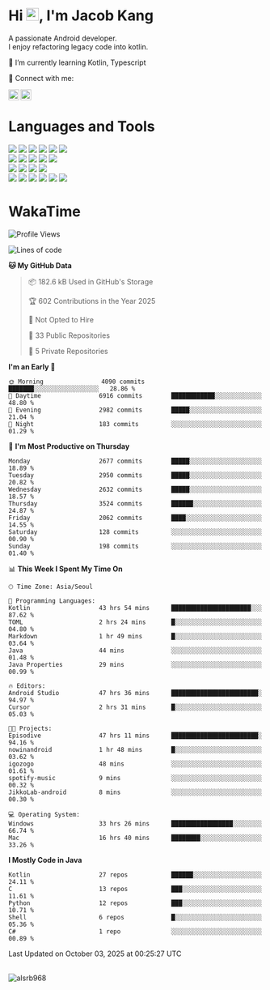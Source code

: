 # Hi <img src="https://media.giphy.com/media/hvRJCLFzcasrR4ia7z/giphy.gif" width="25px">, I'm Jacob Kang
A passionate Android developer.
</br>
I enjoy refactoring legacy code into kotlin.

🌱 I’m currently learning Kotlin, Typescript

🤝 Connect with me:

<a href="https://www.linkedin.com/in/minkyu-kang-b7477b1b2/"><img align="left" src="https://raw.githubusercontent.com/yushi1007/yushi1007/main/images/linkedin.svg" alt="Minkyu Kang | LinkedIn" width="21px"/></a>
<a href="https://www.instagram.com/_jacob_kang/"><img align="left" src="https://raw.githubusercontent.com/yushi1007/yushi1007/main/images/instagram.svg" alt="Jacob Kang | Instagram" width="21px"/></a>

</br>

# Languages and Tools

<div align="left">
<img src="https://img.shields.io/badge/java-007396?logo=java&logoColor=white"/>
<img src="https://img.shields.io/badge/kotlin-7F52FF?logo=kotlin&logoColor=white"/>
<img src="https://img.shields.io/badge/python-3776AB?logo=python&logoColor=white"/>
<img src="https://img.shields.io/badge/bash shell-4EAA25?logo=gnubash&logoColor=white"/>
<img src="https://img.shields.io/badge/c-A8B9CC?logo=c&logoColor=white"/>
<img src="https://img.shields.io/badge/c++-00599C?logo=c%2b%2b&logoColor=white"/>
</div>
<div align="left">
<img src="https://img.shields.io/badge/git-F05032?logo=git&logoColor=white"/>
<img src="https://img.shields.io/badge/github-181717?logo=github&logoColor=white"/>
<img src="https://img.shields.io/badge/mysql-4479A1?logo=mysql&logoColor=white"/>
<img src="https://img.shields.io/badge/sqlite-003B57?logo=sqlite&logoColor=white"/>
<img src="https://img.shields.io/badge/amazon AWS-232F3E?logo=amazonaws&logoColor=white"/>
</div>
<div align="left">
<img src="https://img.shields.io/badge/android-3DDC84?logo=android&logoColor=white"/>
<img src="https://img.shields.io/badge/linux-FCC624?logo=linux&logoColor=white"/>
<img src="https://img.shields.io/badge/flask-000000?logo=flask&logoColor=white"/>
<img src="https://img.shields.io/badge/arduino-00979D?logo=arduino&logoColor=white"/>
</div>
<div align="left">
<img src="https://img.shields.io/badge/slack-4A154B?logo=slack&logoColor=white"/>
<img src="https://img.shields.io/badge/notion-000000?logo=notion&logoColor=white"/>
<img src="https://img.shields.io/badge/jira-0052CC?logo=jira&logoColor=white"/>
<img src="https://img.shields.io/badge/postman-FF6C37?logo=postman&logoColor=white"/>
<img src="https://img.shields.io/badge/intellij-000000?logo=intellijidea&logoColor=white"/>
<img src="https://img.shields.io/badge/pycharm-000000?logo=pycharm&logoColor=white"/>
</div>

# WakaTime

<!--START_SECTION:waka-->
![Profile Views](http://img.shields.io/badge/Profile%20Views-0-blue)

![Lines of code](https://img.shields.io/badge/From%20Hello%20World%20I%27ve%20Written-5.9%20million%20lines%20of%20code-blue)

**🐱 My GitHub Data** 

> 📦 182.6 kB Used in GitHub's Storage 
 > 
> 🏆 602 Contributions in the Year 2025
 > 
> 🚫 Not Opted to Hire
 > 
> 📜 33 Public Repositories 
 > 
> 🔑 5 Private Repositories 
 > 
**I'm an Early 🐤** 

```text
🌞 Morning                4090 commits        ███████░░░░░░░░░░░░░░░░░░   28.86 % 
🌆 Daytime                6916 commits        ████████████░░░░░░░░░░░░░   48.80 % 
🌃 Evening                2982 commits        █████░░░░░░░░░░░░░░░░░░░░   21.04 % 
🌙 Night                  183 commits         ░░░░░░░░░░░░░░░░░░░░░░░░░   01.29 % 
```
📅 **I'm Most Productive on Thursday** 

```text
Monday                   2677 commits        █████░░░░░░░░░░░░░░░░░░░░   18.89 % 
Tuesday                  2950 commits        █████░░░░░░░░░░░░░░░░░░░░   20.82 % 
Wednesday                2632 commits        █████░░░░░░░░░░░░░░░░░░░░   18.57 % 
Thursday                 3524 commits        ██████░░░░░░░░░░░░░░░░░░░   24.87 % 
Friday                   2062 commits        ████░░░░░░░░░░░░░░░░░░░░░   14.55 % 
Saturday                 128 commits         ░░░░░░░░░░░░░░░░░░░░░░░░░   00.90 % 
Sunday                   198 commits         ░░░░░░░░░░░░░░░░░░░░░░░░░   01.40 % 
```


📊 **This Week I Spent My Time On** 

```text
🕑︎ Time Zone: Asia/Seoul

💬 Programming Languages: 
Kotlin                   43 hrs 54 mins      ██████████████████████░░░   87.62 % 
TOML                     2 hrs 24 mins       █░░░░░░░░░░░░░░░░░░░░░░░░   04.80 % 
Markdown                 1 hr 49 mins        █░░░░░░░░░░░░░░░░░░░░░░░░   03.64 % 
Java                     44 mins             ░░░░░░░░░░░░░░░░░░░░░░░░░   01.48 % 
Java Properties          29 mins             ░░░░░░░░░░░░░░░░░░░░░░░░░   00.99 % 

🔥 Editors: 
Android Studio           47 hrs 36 mins      ████████████████████████░   94.97 % 
Cursor                   2 hrs 31 mins       █░░░░░░░░░░░░░░░░░░░░░░░░   05.03 % 

🐱‍💻 Projects: 
Episodive                47 hrs 11 mins      ████████████████████████░   94.16 % 
nowinandroid             1 hr 48 mins        █░░░░░░░░░░░░░░░░░░░░░░░░   03.62 % 
igozogo                  48 mins             ░░░░░░░░░░░░░░░░░░░░░░░░░   01.61 % 
spotify-music            9 mins              ░░░░░░░░░░░░░░░░░░░░░░░░░   00.32 % 
JikkoLab-android         8 mins              ░░░░░░░░░░░░░░░░░░░░░░░░░   00.30 % 

💻 Operating System: 
Windows                  33 hrs 26 mins      █████████████████░░░░░░░░   66.74 % 
Mac                      16 hrs 40 mins      ████████░░░░░░░░░░░░░░░░░   33.26 % 
```

**I Mostly Code in Java** 

```text
Kotlin                   27 repos            ██████░░░░░░░░░░░░░░░░░░░   24.11 % 
C                        13 repos            ███░░░░░░░░░░░░░░░░░░░░░░   11.61 % 
Python                   12 repos            ███░░░░░░░░░░░░░░░░░░░░░░   10.71 % 
Shell                    6 repos             █░░░░░░░░░░░░░░░░░░░░░░░░   05.36 % 
C#                       1 repo              ░░░░░░░░░░░░░░░░░░░░░░░░░   00.89 % 
```




 Last Updated on October 03, 2025 at 00:25:27 UTC
<!--END_SECTION:waka-->

</br>

<div align="left">
<img align="left" src="https://github-readme-stats.vercel.app/api/top-langs?username=alsrb968&show_icons=true&locale=en&layout=compact&theme=dark" alt="alsrb968" />
</div>
